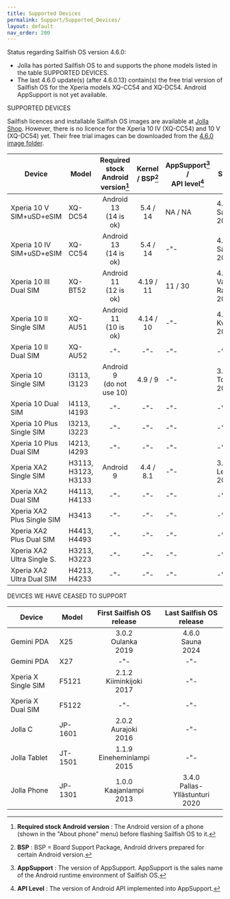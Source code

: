 ```yaml
---
title: Supported Devices
permalink: Support/Supported_Devices/
layout: default
nav_order: 200
---
```


Status regarding Sailfish OS version 4.6.0:
* Jolla has ported Sailfish OS to and supports the phone models listed in the table SUPPORTED DEVICES.
* The last 4.6.0 update(s) (after 4.6.0.13) contain(s) the free trial version of Sailfish OS for the Xperia models XQ-CC54 and XQ-DC54. Android AppSupport is not yet available.


SUPPORTED DEVICES

Sailfish licences and installable Sailfish OS images are available at [Jolla Shop](https://shop.jolla.com). However, there is no licence for the Xperia 10 IV (XQ-CC54) and 10 V (XQ-DC54) yet. Their free trial images can be downloaded from the [4.6.0 image folder](https://releases.sailfishos.org/images/).


| Device                     | Model               | Required stock Android version[^1]  | Kernel / BSP[^2] | AppSupport[^3] /<br />API level[^4] | First Sailfish OS release        |
| -------------------------- | ------------------- | :---------------------------------: | :--------------: | ------------------------------------------- | -------------------------------- |
| Xperia 10 V SIM+uSD+eSIM   | XQ-DC54             | Android 13<br />(14 is ok)          | 5.4 / 14         | NA / NA                                     | 4.6.0<br />Sauna<br />2024       |
| Xperia 10 IV SIM+uSD+eSIM  | XQ-CC54             | Android 13<br />(14 is ok)          | 5.4 / 14         | -"-                                         | 4.6.0<br />Sauna<br />2024       |
| Xperia 10 III Dual SIM     | XQ-BT52             | Android 11<br />(12 is ok)          | 4.19 / 11        | 11 / 30                                     | 4.4.0<br />Vanha Rauma<br />2022 |
| Xperia 10 II Single SIM    | XQ-AU51             | Android 11<br />(10 is ok)          | 4.14 / 10        | -"-                                         | 4.1.0<br />Kvarken<br />2021     |
| Xperia 10 II Dual SIM      | XQ-AU52             | -"-                                 |   -"-            | -"-                                         | -"-                              |
| Xperia 10 Single SIM       | I3113, I3123        | Android 9 <br />(do not use 10)     | 4.9 /  9         | -"-                                         | 3.2.0<br />Torronsuo<br />2019   |
| Xperia 10 Dual SIM         | I4113, I4193        | -"-                                 |   -"-            | -"-                                         | -"-                              | 
| Xperia 10 Plus Single SIM  | I3213, I3223        | -"-                                 |   -"-            | -"-                                         | -"-                              |
| Xperia 10 Plus Dual SIM    | I4213, I4293        | -"-                                 |   -"-            | -"-                                         | -"-                              |
| Xperia XA2 Single SIM      | H3113, H3123, H3133 | Android 9                           | 4.4 / 8.1        | -"-                                         | 3.0.0<br />Lemmenjoki<br />2018  |
| Xperia XA2 Dual SIM        | H4113, H4133        | -"-                                 |   -"-            | -"-                                         | -"-                              |
| Xperia XA2 Plus Single SIM | H3413               | -"-                                 |   -"-            | -"-                                         | -"-                              |
| Xperia XA2 Plus Dual SIM   | H4413, H4493        | -"-                                 |   -"-            | -"-                                         | -"-                              |
| Xperia XA2 Ultra Single S. | H3213, H3223        | -"-                                 |   -"-            | -"-                                         | -"-                              |
| Xperia XA2 Ultra Dual SIM  | H4213, H4233        | -"-                                 |   -"-            | -"-                                         | -"-                              |


[^1]: **Required stock Android version** : The Android version of a phone (shown in the "About phone" menu) before flashing Sailfish OS to it.
[^2]: **BSP**                            : BSP = Board Support Package, Android drivers prepared for certain Android version.
[^3]: **AppSupport**                     : The version of AppSupport. AppSupport is the sales name of the Android runtime environment of Sailfish OS.
[^4]: **API Level**                      : The version of Android API implemented into AppSupport.


DEVICES WE HAVE CEASED TO SUPPORT

| Device               | Model       | First Sailfish OS release           | Last Sailfish OS release                 |
| -------------------- | ----------- | :---------------------------------: | :--------------------------------------: |
| Gemini PDA           | X25         | 3.0.2<br />Oulanka<br />2019        | 4.6.0<br />Sauna<br />2024               |
| Gemini PDA           | X27         | -"-                                 | -"-                                      |
| Xperia X Single SIM  | F5121       | 2.1.2<br />Kiiminkijoki<br />2017   | -"-                                      |
| Xperia X Dual SIM    | F5122       | -"-                                 | -"-                                      |
| Jolla C              | JP-1601     | 2.0.2<br />Aurajoki<br />2016       | -"-                                      |
| Jolla Tablet         | JT-1501     | 1.1.9<br />Eineheminlampi<br />2015 | -"-                                      |
| Jolla Phone          | JP-1301     | 1.0.0<br />Kaajanlampi<br />2013    | 3.4.0<br />Pallas-Yllästunturi<br />2020 |



